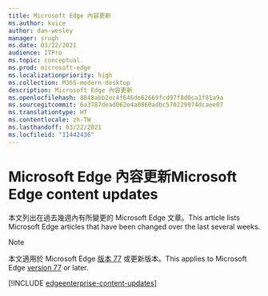 ```yaml
---
title: Microsoft Edge 內容更新
ms.author: kvice
author: dan-wesley
manager: srugh
ms.date: 03/22/2021
audience: ITPro
ms.topic: conceptual
ms.prod: microsoft-edge
ms.localizationpriority: high
ms.collection: M365-modern-desktop
description: Microsoft Edge 內容更新
ms.openlocfilehash: 8848abb2ec4f646de62669fcd97f8d0ca1f81a9a
ms.sourcegitcommit: 6a3787dead062e4a0860adbc570229974dcaee07
ms.translationtype: HT
ms.contentlocale: zh-TW
ms.lasthandoff: 03/22/2021
ms.locfileid: "11442436"
---
```

# <a name="microsoft-edge-content-updates"></a><span data-ttu-id="cb05b-103">Microsoft Edge 內容更新</span><span class="sxs-lookup"><span data-stu-id="cb05b-103">Microsoft Edge content updates</span></span>

<span data-ttu-id="cb05b-104">本文列出在過去幾週內有所變更的 Microsoft Edge 文章。</span><span class="sxs-lookup"><span data-stu-id="cb05b-104">This article lists Microsoft Edge articles that have been changed over the last several weeks.</span></span>


> [!NOTE]
> <span data-ttu-id="cb05b-105">本文適用於 Microsoft Edge [版本 77](https://support.microsoft.com/help/4027011/microsoft-edge-find-out-which-version-you-have?ocid=MicrosoftStore-EdgeVersion) 或更新版本。</span><span class="sxs-lookup"><span data-stu-id="cb05b-105">This applies to Microsoft Edge [version 77](https://support.microsoft.com/help/4027011/microsoft-edge-find-out-which-version-you-have?ocid=MicrosoftStore-EdgeVersion) or later.</span></span>

[!INCLUDE [edgeenterprise-content-updates](./includes/edgeenterprise-content-updates.md)]
